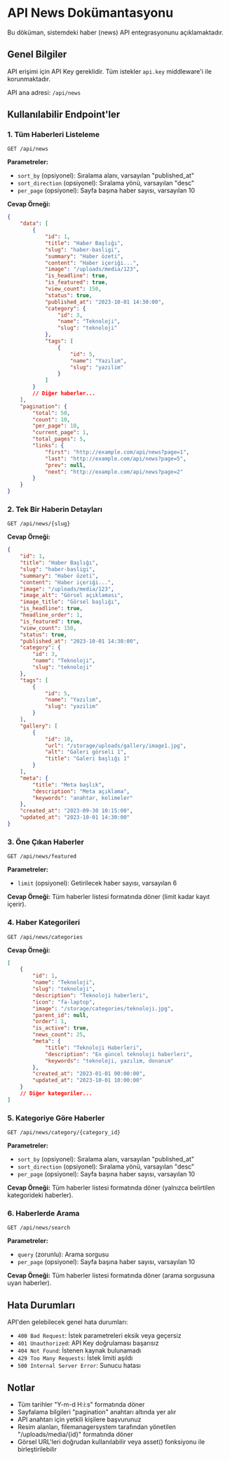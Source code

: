# API News Dokümantasyonu

Bu döküman, sistemdeki haber (news) API entegrasyonunu açıklamaktadır.

## Genel Bilgiler

API erişimi için API Key gereklidir. Tüm istekler `api.key` middleware'i ile korunmaktadır.

API ana adresi: `/api/news`

## Kullanılabilir Endpoint'ler

### 1. Tüm Haberleri Listeleme

```
GET /api/news
```

**Parametreler:**
- `sort_by` (opsiyonel): Sıralama alanı, varsayılan "published_at"
- `sort_direction` (opsiyonel): Sıralama yönü, varsayılan "desc"
- `per_page` (opsiyonel): Sayfa başına haber sayısı, varsayılan 10

**Cevap Örneği:**
```json
{
    "data": [
        {
            "id": 1,
            "title": "Haber Başlığı",
            "slug": "haber-basligi",
            "summary": "Haber özeti",
            "content": "Haber içeriği...",
            "image": "/uploads/media/123",
            "is_headline": true,
            "is_featured": true,
            "view_count": 150,
            "status": true,
            "published_at": "2023-10-01 14:30:00",
            "category": {
                "id": 3,
                "name": "Teknoloji",
                "slug": "teknoloji"
            },
            "tags": [
                {
                    "id": 5,
                    "name": "Yazılım",
                    "slug": "yazilim"
                }
            ]
        }
        // Diğer haberler...
    ],
    "pagination": {
        "total": 50,
        "count": 10,
        "per_page": 10,
        "current_page": 1,
        "total_pages": 5,
        "links": {
            "first": "http://example.com/api/news?page=1",
            "last": "http://example.com/api/news?page=5",
            "prev": null,
            "next": "http://example.com/api/news?page=2"
        }
    }
}
```

### 2. Tek Bir Haberin Detayları

```
GET /api/news/{slug}
```

**Cevap Örneği:**
```json
{
    "id": 1,
    "title": "Haber Başlığı",
    "slug": "haber-basligi",
    "summary": "Haber özeti",
    "content": "Haber içeriği...",
    "image": "/uploads/media/123",
    "image_alt": "Görsel açıklaması",
    "image_title": "Görsel başlığı",
    "is_headline": true,
    "headline_order": 1,
    "is_featured": true,
    "view_count": 150,
    "status": true,
    "published_at": "2023-10-01 14:30:00",
    "category": {
        "id": 3,
        "name": "Teknoloji",
        "slug": "teknoloji"
    },
    "tags": [
        {
            "id": 5,
            "name": "Yazılım",
            "slug": "yazilim"
        }
    ],
    "gallery": [
        {
            "id": 10,
            "url": "/storage/uploads/gallery/image1.jpg",
            "alt": "Galeri görseli 1",
            "title": "Galeri başlığı 1"
        }
    ],
    "meta": {
        "title": "Meta başlık",
        "description": "Meta açıklama",
        "keywords": "anahtar, kelimeler"
    },
    "created_at": "2023-09-30 10:15:00",
    "updated_at": "2023-10-01 14:30:00"
}
```

### 3. Öne Çıkan Haberler

```
GET /api/news/featured
```

**Parametreler:**
- `limit` (opsiyonel): Getirilecek haber sayısı, varsayılan 6

**Cevap Örneği:** Tüm haberler listesi formatında döner (limit kadar kayıt içerir).

### 4. Haber Kategorileri

```
GET /api/news/categories
```

**Cevap Örneği:**
```json
[
    {
        "id": 1,
        "name": "Teknoloji",
        "slug": "teknoloji",
        "description": "Teknoloji haberleri",
        "icon": "fa-laptop",
        "image": "/storage/categories/teknoloji.jpg",
        "parent_id": null,
        "order": 1,
        "is_active": true,
        "news_count": 25,
        "meta": {
            "title": "Teknoloji Haberleri",
            "description": "En güncel teknoloji haberleri",
            "keywords": "teknoloji, yazılım, donanım"
        },
        "created_at": "2023-01-01 00:00:00",
        "updated_at": "2023-10-01 10:00:00"
    }
    // Diğer kategoriler...
]
```

### 5. Kategoriye Göre Haberler

```
GET /api/news/category/{category_id}
```

**Parametreler:**
- `sort_by` (opsiyonel): Sıralama alanı, varsayılan "published_at"
- `sort_direction` (opsiyonel): Sıralama yönü, varsayılan "desc"
- `per_page` (opsiyonel): Sayfa başına haber sayısı, varsayılan 10

**Cevap Örneği:** Tüm haberler listesi formatında döner (yalnızca belirtilen kategorideki haberler).

### 6. Haberlerde Arama

```
GET /api/news/search
```

**Parametreler:**
- `query` (zorunlu): Arama sorgusu
- `per_page` (opsiyonel): Sayfa başına haber sayısı, varsayılan 10

**Cevap Örneği:** Tüm haberler listesi formatında döner (arama sorgusuna uyan haberler).

## Hata Durumları

API'den gelebilecek genel hata durumları:

- `400 Bad Request`: İstek parametreleri eksik veya geçersiz
- `401 Unauthorized`: API Key doğrulaması başarısız
- `404 Not Found`: İstenen kaynak bulunamadı
- `429 Too Many Requests`: İstek limiti aşıldı
- `500 Internal Server Error`: Sunucu hatası

## Notlar

- Tüm tarihler "Y-m-d H:i:s" formatında döner
- Sayfalama bilgileri "pagination" anahtarı altında yer alır
- API anahtarı için yetkili kişilere başvurunuz
- Resim alanları, filemanagersystem tarafından yönetilen "/uploads/media/{id}" formatında döner
- Görsel URL'leri doğrudan kullanılabilir veya asset() fonksiyonu ile birleştirilebilir 